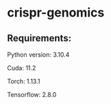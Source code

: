 # crispr-genomics

## Requirements:

Python version: 3.10.4

Cuda: 11.2

Torch: 1.13.1

Tensorflow: 2.8.0
